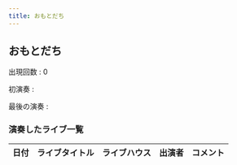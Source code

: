 ```yaml
---
title: おもとだち
---
```

## おもとだち

出現回数
: 0

初演奏
: 

最後の演奏
: 

### 演奏したライブ一覧


|日付|ライブタイトル|ライブハウス|出演者|コメント|
|---|------------|----------|-----|------|
